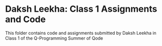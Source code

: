 # Daksh Leekha: Class 1 Assignments and Code
This folder contains code and assignments submitted by Daksh Leekha in Class 1 of the Q-Programming Summer of Qode